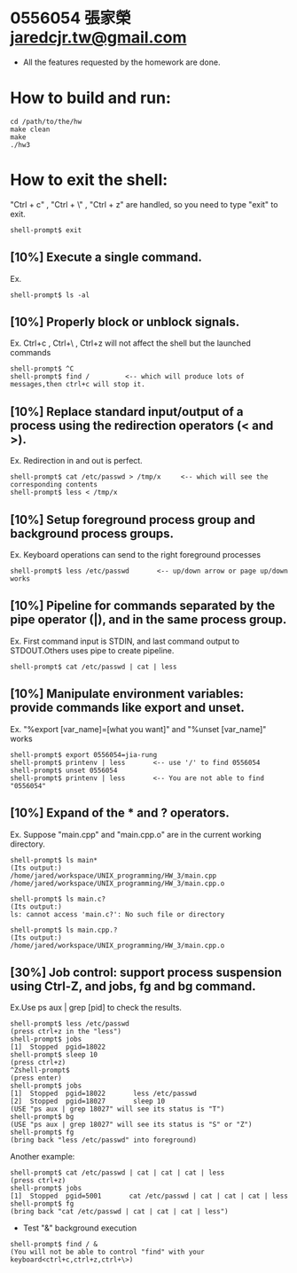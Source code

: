 0556054   張家榮   jaredcjr.tw@gmail.com
==============================================

* All the features requested by the homework are done.

How to build and run:
===================================
```
cd /path/to/the/hw
make clean
make
./hw3
```

How to exit the shell:
================================
"Ctrl + c" , "Ctrl + \\" , "Ctrl + z" are handled, so you need to type "exit" to exit.
```
shell-prompt$ exit
```

[10%] Execute a single command.
---------------------------------------------
Ex.
```
shell-prompt$ ls -al
```

[10%] Properly block or unblock signals.
---------------------------------------------
Ex. Ctrl+c , Ctrl+\ , Ctrl+z will not affect the shell but the launched commands
```
shell-prompt$ ^C
shell-prompt$ find /         <-- which will produce lots of messages,then ctrl+c will stop it.
```

[10%] Replace standard input/output of a process using the redirection operators (< and >).
---------------------------------------------------------------------------------------------
Ex. Redirection in and out is perfect.
```
shell-prompt$ cat /etc/passwd > /tmp/x     <-- which will see the corresponding contents
shell-prompt$ less < /tmp/x
```

[10%] Setup foreground process group and background process groups.
---------------------------------------------------------------------------------------------
Ex. Keyboard operations can send to the right foreground processes
```
shell-prompt$ less /etc/passwd       <-- up/down arrow or page up/down works 
```

[10%] Pipeline for commands separated by the pipe operator (|), and in the same process group.
-----------------------------------------------------------------------------------------------
Ex. First command input is STDIN, and last command output to STDOUT.Others uses pipe to create pipeline.
```
shell-prompt$ cat /etc/passwd | cat | less
```

[10%] Manipulate environment variables: provide commands like export and unset.
-----------------------------------------------------------------------------------------------
Ex. "%export [var_name]=[what you want]"  and "%unset [var_name]" works
```
shell-prompt$ export 0556054=jia-rung
shell-prompt$ printenv | less       <-- use '/' to find 0556054
shell-prompt$ unset 0556054
shell-prompt$ printenv | less       <-- You are not able to find "0556054"
```

[10%] Expand of the * and ? operators.
-----------------------------------------------------------------------------------------------
Ex. Suppose "main.cpp" and "main.cpp.o" are in the current working directory.
```
shell-prompt$ ls main*
(Its output:)
/home/jared/workspace/UNIX_programming/HW_3/main.cpp  /home/jared/workspace/UNIX_programming/HW_3/main.cpp.o

shell-prompt$ ls main.c?
(Its output:)
ls: cannot access 'main.c?': No such file or directory

shell-prompt$ ls main.cpp.?
(Its output:)
/home/jared/workspace/UNIX_programming/HW_3/main.cpp.o
```


[30%] Job control: support process suspension using Ctrl-Z, and jobs, fg and bg command.
-----------------------------------------------------------------------------------------------
Ex.Use ps aux | grep [pid] to check the results.
```
shell-prompt$ less /etc/passwd
(press ctrl+z in the "less")
shell-prompt$ jobs
[1]  Stopped  pgid=18022
shell-prompt$ sleep 10
(press ctrl+z)
^Zshell-prompt$
(press enter)
shell-prompt$ jobs
[1]  Stopped  pgid=18022       less /etc/passwd
[2]  Stopped  pgid=18027       sleep 10
(USE "ps aux | grep 18027" will see its status is "T")
shell-prompt$ bg
(USE "ps aux | grep 18027" will see its status is "S" or "Z")
shell-prompt$ fg
(bring back "less /etc/passwd" into foreground)
```

Another example:
```
shell-prompt$ cat /etc/passwd | cat | cat | cat | less
(press ctrl+z)
shell-prompt$ jobs
[1]  Stopped  pgid=5001       cat /etc/passwd | cat | cat | cat | less
shell-prompt$ fg
(bring back "cat /etc/passwd | cat | cat | cat | less")
```


* Test "&" background execution
```
shell-prompt$ find / &
(You will not be able to control "find" with your keyboard<ctrl+c,ctrl+z,ctrl+\>)
```


